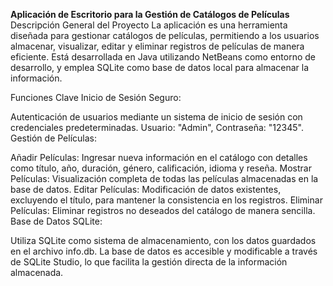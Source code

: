 **Aplicación de Escritorio para la Gestión de Catálogos de Películas**
Descripción General del Proyecto
La aplicación es una herramienta diseñada para gestionar catálogos de películas, permitiendo a los usuarios almacenar, visualizar, editar y eliminar registros de películas de manera eficiente. Está desarrollada en Java utilizando NetBeans como entorno de desarrollo, y emplea SQLite como base de datos local para almacenar la información.

Funciones Clave
Inicio de Sesión Seguro:

Autenticación de usuarios mediante un sistema de inicio de sesión con credenciales predeterminadas.
Usuario: "Admin", Contraseña: "12345".
Gestión de Películas:

Añadir Películas: Ingresar nueva información en el catálogo con detalles como título, año, duración, género, calificación, idioma y reseña.
Mostrar Películas: Visualización completa de todas las películas almacenadas en la base de datos.
Editar Películas: Modificación de datos existentes, excluyendo el título, para mantener la consistencia en los registros.
Eliminar Películas: Eliminar registros no deseados del catálogo de manera sencilla.
Base de Datos SQLite:

Utiliza SQLite como sistema de almacenamiento, con los datos guardados en el archivo info.db.
La base de datos es accesible y modificable a través de SQLite Studio, lo que facilita la gestión directa de la información almacenada.
